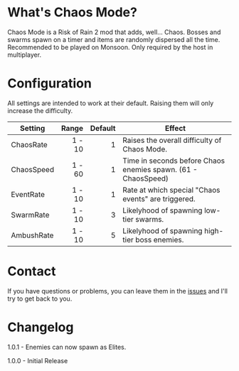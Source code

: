 # What's Chaos Mode?
Chaos Mode is a Risk of Rain 2 mod that adds, well... Chaos. Bosses and swarms spawn on a timer and items are randomly dispersed all the time. Recommended to be played on Monsoon. Only required by the host in multiplayer.

# Configuration
All settings are intended to work at their default. Raising them will only increase the difficulty.

Setting | Range | Default | Effect
---|---:|---:|---
ChaosRate | 1 - 10 | 1 | Raises the overall difficulty of Chaos Mode.
ChaosSpeed | 1 - 60 | 1 | Time in seconds before Chaos enemies spawn. (61 - ChaosSpeed)
EventRate | 1 - 10 | 1 | Rate at which special "Chaos events" are triggered.
SwarmRate | 1 - 10 | 3 | Likelyhood of spawning low-tier swarms.
AmbushRate | 1 - 10 | 5 | Likelyhood of spawning high-tier boss enemies.

# Contact
If you have questions or problems, you can leave them in the [issues](https://github.com/bryantBaumgartner/chaosMode/issues) and I'll try to get back to you.

# Changelog
1.0.1 - Enemies can now spawn as Elites.  

1.0.0 - Initial Release
